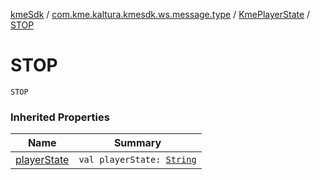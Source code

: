 [kmeSdk](../../index.md) / [com.kme.kaltura.kmesdk.ws.message.type](../index.md) / [KmePlayerState](index.md) / [STOP](./-s-t-o-p.md)

# STOP

`STOP`

### Inherited Properties

| Name | Summary |
|---|---|
| [playerState](player-state.md) | `val playerState: `[`String`](https://kotlinlang.org/api/latest/jvm/stdlib/kotlin/-string/index.html) |
